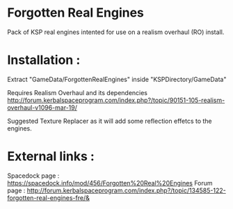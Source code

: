 # Forgotten Real Engines
Pack of KSP real engines intented for use on a realism overhaul (RO) install.

# Installation :

Extract "GameData/ForgottenRealEngines" inside "KSPDirectory/GameData"

Requires
Realism Overhaul and its dependencies http://forum.kerbalspaceprogram.com/index.php?/topic/90151-105-realism-overhaul-v1096-mar-19/

Suggested
Texture Replacer as it will add some reflection effetcs to the engines.

# External links :

Spacedock page : https://spacedock.info/mod/456/Forgotten%20Real%20Engines 
Forum page : http://forum.kerbalspaceprogram.com/index.php?/topic/134585-122-forgotten-real-engines-fre/&
